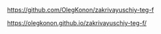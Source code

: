 https://github.com/OlegKonon/zakrivayuschiy-teg-f

https://olegkonon.github.io/zakrivayuschiy-teg-f/
